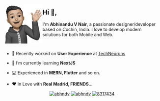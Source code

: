 <a href="https://abhndv.github.io/"><img src="https://raw.githubusercontent.com/abhndv/abhndv/main/memoji.png" align="left" height="130" /></a>

<h2 align="">Hi 👋,</h2>

I'm **Abhinandu V Nair**, a passionate designer/developer based on Cochin, India. I love to develop modern solutions for both Mobile and Web.
<p>&nbsp;</p>
 
- 💼 Recently worked on **User Experience** at [TechNeurons](https://www.techneurons.com/)

- 🌱 I’m currently learning **NextJS**

- 💻 Experienced in **MERN, Flutter** and so on.

- ❤️ In Love with **Real Madrid, FRIENDS**...

<p align="center">
<a href="https://codepen.io/abhndv" target="blank"><img align="center" src="https://raw.githubusercontent.com/rahuldkjain/github-profile-readme-generator/master/src/images/icons/Social/codepen.svg" alt="abhndv" height="30" width="40" /></a>
<a href="https://twitter.com/abhndv" target="blank"><img align="center" src="https://raw.githubusercontent.com/rahuldkjain/github-profile-readme-generator/master/src/images/icons/Social/twitter.svg" alt="abhndv" height="30" width="40" /></a>
<a href="https://stackoverflow.com/users/8317434" target="blank"><img align="center" src="https://raw.githubusercontent.com/rahuldkjain/github-profile-readme-generator/master/src/images/icons/Social/stack-overflow.svg" alt="8317434" height="30" width="40" /></a>
</p>
 
